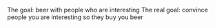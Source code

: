 The goal: beer with people who are interesting
The real goal: convince people you are interesting so they buy you beer


